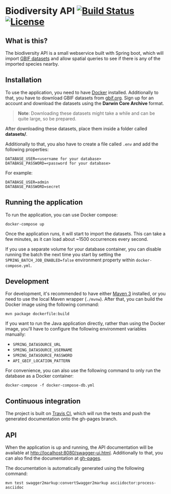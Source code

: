 # Biodiversity API [![Build Status](https://travis-ci.org/g00glen00b/biodiversity-api.svg?branch=master)](https://travis-ci.org/g00glen00b/biodiversity-api)[![License](https://img.shields.io/github/license/g00glen00b/biodiversity-api.svg)](https://github.com/g00glen00b/biodiversity-api/blob/master/LICENSE)

## What is this?
The biodiversity API is a small webservice built with Spring boot, which will import [GBIF datasets](http://gbif.org)
and allow spatial queries to see if there is any of the imported species nearby.

## Installation

To use the application, you need to have [Docker](https://docker.com) installed. Additionally to that, you have to download GBIF datasets from [gbif.org](https://gbif.org). Sign up for an account and download the datasets using the **Darwin Core Archive** format.

> **Note**: Downloading these datasets might take a while and can be quite large, so be prepared.

After downloading these datasets, place them inside a folder called **datasets/**.

Additionally to that, you also have to create a file called `.env` and add the following properties:

```
DATABASE_USER=<username for your database>
DATABASE_PASSWORD=<password for your database>
```

For example:

```
DATABASE_USER=admin
DATABASE_PASSWORD=secret
```

## Running the application
To run the application, you can use Docker compose:
```
docker-compose up
```

Once the application runs, it will start to import the datasets. This can take a few minutes, as it can load about
~1500 occurrences every second.

If you use a separate volume for your database container, you can disable running the batch the next time you start by
setting the `SPRING_BATCH_JOB_ENABLED=false` environment property within `docker-compose.yml`.

## Development

For development, it's recommended to have either [Maven 3](https://maven.apache.org) installed, or you need to use
the local Maven wrapper (`./mvnw`). After that, you can build the Docker image using the following command:

```
mvn package dockerfile:build
```

If you want to run the Java application directly, rather than using the Docker image, you'll have to configure the following environment variables manually:

- `SPRING_DATASOURCE_URL`
- `SPRING_DATASOURCE_USERNAME`
- `SPRING_DATASOURCE_PASSWORD`
- `API_GBIF_LOCATION_PATTERN`

For convenience, you can also use the following command to only run the database as a Docker container:

```
docker-compose -f docker-compose-db.yml
```

## Continuous integration
The project is built on [Travis CI](https://travis-ci.org/g00glen00b/biodiversity-api), which will run the tests and push the generated documentation onto the gh-pages branch.


## API
When the application is up and running, the API documentation will be available at
[http://localhost:8080/swagger-ui.html](http://localhost:8080/swagger-ui.html). Additionally to that, you can also find
the documentation at [gh-pages](http://g00glen00b.github.io/biodiversity-api).

The documentation is automatically generated using the following command:

```
mvn test swagger2markup:convertSwagger2markup asciidoctor:process-asciidoc
```
